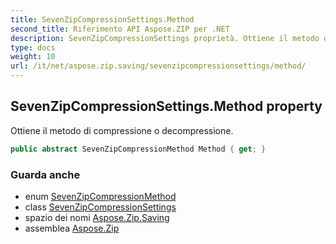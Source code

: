 ```yaml
---
title: SevenZipCompressionSettings.Method
second_title: Riferimento API Aspose.ZIP per .NET
description: SevenZipCompressionSettings proprietà. Ottiene il metodo di compressione o decompressione.
type: docs
weight: 10
url: /it/net/aspose.zip.saving/sevenzipcompressionsettings/method/
---
```

## SevenZipCompressionSettings.Method property

Ottiene il metodo di compressione o decompressione.

```csharp
public abstract SevenZipCompressionMethod Method { get; }
```

### Guarda anche

* enum [SevenZipCompressionMethod](../../sevenzipcompressionmethod/)
* class [SevenZipCompressionSettings](../)
* spazio dei nomi [Aspose.Zip.Saving](../../sevenzipcompressionsettings/)
* assemblea [Aspose.Zip](../../../)


